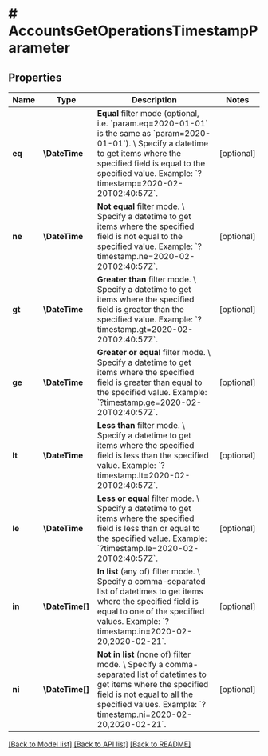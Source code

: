 # # AccountsGetOperationsTimestampParameter

## Properties

Name | Type | Description | Notes
------------ | ------------- | ------------- | -------------
**eq** | **\DateTime** | **Equal** filter mode (optional, i.e. &#x60;param.eq&#x3D;2020-01-01&#x60; is the same as &#x60;param&#x3D;2020-01-01&#x60;). \\ Specify a datetime to get items where the specified field is equal to the specified value.  Example: &#x60;?timestamp&#x3D;2020-02-20T02:40:57Z&#x60;. | [optional]
**ne** | **\DateTime** | **Not equal** filter mode. \\ Specify a datetime to get items where the specified field is not equal to the specified value.  Example: &#x60;?timestamp.ne&#x3D;2020-02-20T02:40:57Z&#x60;. | [optional]
**gt** | **\DateTime** | **Greater than** filter mode. \\ Specify a datetime to get items where the specified field is greater than the specified value.  Example: &#x60;?timestamp.gt&#x3D;2020-02-20T02:40:57Z&#x60;. | [optional]
**ge** | **\DateTime** | **Greater or equal** filter mode. \\ Specify a datetime to get items where the specified field is greater than equal to the specified value.  Example: &#x60;?timestamp.ge&#x3D;2020-02-20T02:40:57Z&#x60;. | [optional]
**lt** | **\DateTime** | **Less than** filter mode. \\ Specify a datetime to get items where the specified field is less than the specified value.  Example: &#x60;?timestamp.lt&#x3D;2020-02-20T02:40:57Z&#x60;. | [optional]
**le** | **\DateTime** | **Less or equal** filter mode. \\ Specify a datetime to get items where the specified field is less than or equal to the specified value.  Example: &#x60;?timestamp.le&#x3D;2020-02-20T02:40:57Z&#x60;. | [optional]
**in** | **\DateTime[]** | **In list** (any of) filter mode. \\ Specify a comma-separated list of datetimes to get items where the specified field is equal to one of the specified values.  Example: &#x60;?timestamp.in&#x3D;2020-02-20,2020-02-21&#x60;. | [optional]
**ni** | **\DateTime[]** | **Not in list** (none of) filter mode. \\ Specify a comma-separated list of datetimes to get items where the specified field is not equal to all the specified values.  Example: &#x60;?timestamp.ni&#x3D;2020-02-20,2020-02-21&#x60;. | [optional]

[[Back to Model list]](../../README.md#models) [[Back to API list]](../../README.md#endpoints) [[Back to README]](../../README.md)
